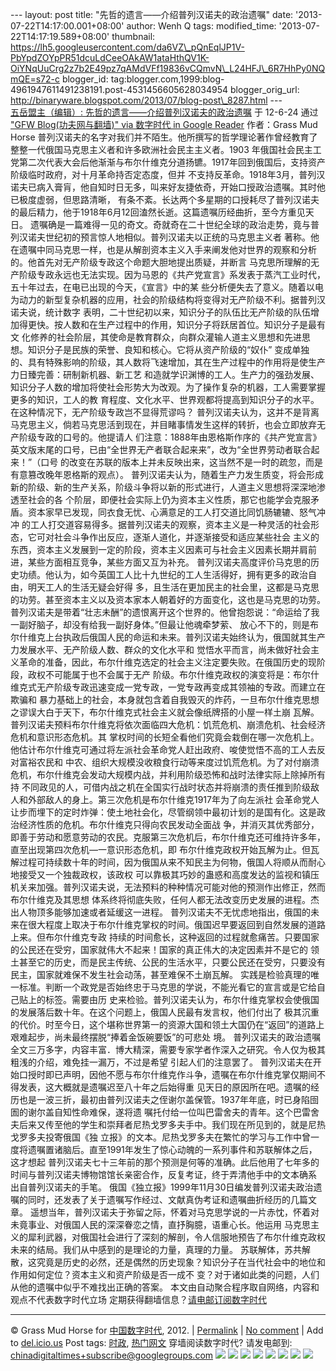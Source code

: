 --- layout: post title: "先哲的遗言――介绍普列汉诺夫的政治遗嘱" date:
'2013-07-22T14:17:00.001+08:00' author: Wenh Q tags: modified\_time:
'2013-07-22T14:17:19.589+08:00' thumbnail:
https://lh5.googleusercontent.com/da6VZ\_pQnEqlJP1V-PbYpdZOYpPR51dcuLdCeeOAkAW1ataHthQV1K-OiYNqUuCrg2z7b2E49pz7qAMdVFf19836vCQmvN\_L24HFJ\_6R7HhPy0NQmQE=s72-c
blogger\_id:
tag:blogger.com,1999:blog-4961947611491238191.post-4531456605628034954
blogger\_orig\_url:
http://binaryware.blogspot.com/2013/07/blog-post\_8287.html ---
[\
五岳盟主（编辑）:
先哲的遗言——介绍普列汉诺夫的政治遗嘱](http://feedproxy.google.com/~r/chinagfwblog/~3/rQAyVYgWy-E/)
于 12-6-24 通过 ["GFW Blog(功夫网与翻墙)" via 数字时代 in Google
Reader](http://feeds2.feedburner.com/chinagfwblog) 作者：Grass Mud Horse
普列汉诺夫的名字对我们并不陌生。他所撰写的哲学理论著作曾经教育了整整一代俄国马克思主义者和许多欧洲社会民主主义者。1903
年俄国社会民主工党第二次代表大会后他渐渐与布尔什维克分道扬镳。1917年回到俄国后，支持资产阶级临时政府，对十月革命持否定态度，但并
不支持反革命。1918年3月，普列汉诺夫已病入膏肓，他自知时日无多，叫来好友捷依奇，开始口授政治遗嘱。其时他已极度虚弱，但思路清晰，
有条不紊。长达两个多星期的口授耗尽了普列汉诺夫的最后精力，他于1918年6月12回溘然长逝。这篇遗嘱历经曲折，至今方重见天日。
遗嘱确是一篇难得一见的奇文。奇就奇在二十世纪全球的政治走势，竟与普列汉诺夫世纪初的预言惊人地相似。普列汉诺夫以正统的马克思主义者
著称。他在遗嘱中同马克思一样，也是从解剖资本主义入手来阐发他对世界的观察和分析的。他首先对无产阶级专政这个命题大胆地提出质疑，并断言
马克思所理解的无产阶级专政永远也无法实现。因为马恩的《共产党宣言》系发表于蒸汽工业时代，五十年过去，在电已出现的今天，《宣言》中的某
些分析便失去了意义。随着以电为动力的新型复杂机器的应用，社会的阶级结构将变得对无产阶级不利。据普列汉诺夫说，统计数字
表明，二十世纪初以来，知识分子的队伍比无产阶级的队伍增加得更快。按人数和在生产过程中的作用，知识分子将跃居首位。知识分子是最有文
化修养的社会阶层，其使命是教育群众，向群众灌输人道主义思想和先进思想。知识分子是民族的荣誉、良知和核心。它将从资产阶级的“奴仆”
变成单独的、具有特殊影响的阶级，其人数将飞速增加，其在生产过程中的作用将是使生产力日臻完善：研制新机器、新工艺
和造就学识渊博的工人。生产力的强劲发展、知识分子人数的增加将使社会形势大为改观。为了操作复杂的机器，工人需要掌握更多的知识，工人的教
育程度、文化水平、世界观都将提高到知识分子的水平。在这种情况下，无产阶级专政岂不显得荒谬吗？
普列汉诺夫认为，这并不是背离马克思主义，倘若马克思活到现在，并目睹事情发生这样的转折，也会立即放弃无产阶级专政的口号的。他提请人
们注意：1888年由恩格斯作序的《共产党宣言》英文版末尾的口号，已由“全世界无产者联合起来来”，改为“全世界劳动者联合起来！”（口号
的改变在苏联的版本上并未反映出来，这当然不是一时的疏忽，而是有意篡改晚年恩格斯的观点）。
普列汉诺夫认为，随着生产力发生质变，将会形成新的阶级、新的生产关系，阶级斗争将以新的形式进行，人道主义思想将深深地渗透至社会的各
个阶层，即便社会实际上仍为资本主义性质，那它也能学会克服矛盾。资本家早已发现，同衣食无忧、心满意足的工人打交道比同饥肠辘辘、怒气冲冲
的工人打交道容易得多。据普列汉诺夫的观察，资本主义是一种灵活的社会形态，它可对社会斗争作出反应，逐渐人道化，并逐渐接受和适应某些社会
主义的东西，资本主义发展到一定的阶段，资本主义因素可与社会主义因素长期并肩前进，某些方面相互竞争，某些方面又互为补充。
普列汉诺夫高度评价马克思的历史功绩。他认为，如今英国工人比十九世纪的工人生活得好，拥有更多的政治自由，明天工人的生活无疑会好得
多，且生活在更加民主的社会里，这都是马克思的功劳。甚至资本主义以及资本家本人朝着好的方面变化，这也是马克思的功劳。
普列汉诺夫是带着“壮志未酬”的遗恨离开这个世界的。他曾抱怨说：“命运给了我一副好脑子，却没有给我一副好身体。”但最让他魂牵梦萦、
放心不下的，则是布尔什维克上台执政后俄国人民的命运和未来。普列汉诺夫始终认为，俄国就其生产力发展水平、无产阶级人数、群众的文化水平和
觉悟水平而言，尚未做好社会主义革命的准备，因此，布尔什维克选定的社会主义注定要失败。在俄国历史的现阶段，政权不可能属于也不会属于无产
阶级。布尔什维克政权的演变将是：布尔什维克式无产阶级专政迅速变成一党专政，一党专政再变成其领袖的专政。而建立在欺骗和
暴力基础上的社会，本身就包含着自我毁灭的炸药，一旦布尔什维克思想之谬误大白于天下，布尔什维克式社会主义就会像纸牌搭的小屋一样土崩
瓦解。
普列汉诺夫预料布尔什维克将依次面临四大危机：饥荒危机、崩溃危机、社会经济危机和意识形态危机。其
掌权时间的长短全看他们究竟会栽倒在哪一次危机上。他估计布尔什维克可通过将左派社会革命党人赶出政府、唆使觉悟不高的工人去反对富裕农民和
中农、组织大规模没收粮食行动等来度过饥荒危机。为了对付崩溃危机，布尔什维克会发动大规模内战，并利用阶级恐怖和战时法律实际上除掉所有持
不同政见的人，可借内战之机在全国实行战时状态并将崩溃的责任推到阶级敌人和外部敌人的身上。第三次危机是布尔什维克1917年为了向左派社
会革命党人让步而埋下的定时炸弹：使土地社会化，尽管纲领中最初计划的是国有化。这是政治经济性质的危机。布尔什维克只得向农民发动全面战
争，并消灭其优秀部分，即善于劳动和愿意劳动的农民。克服第三次危机后，布尔什维克还可维持许多年，直至出现第四次危机—一意识形态危机，即
布尔什维克政权开始瓦解为止。但瓦解过程可持续数十年的时间，因为俄国从来不知民主为何物，俄国人将顺从而耐心地接受又一个独裁政权，该政权
可以靠极其巧妙的蛊惑和高度发达的监视和镇压机关来加强。普列汉诺夫说，无法预料的种种情况可能对他的预测作出修正，然而布尔什维克及其思想
体系终将彻底失败，任何人都无法改变历史发展的进程。杰出人物顶多能够加速或者延缓这一进程。
普列汉诺夫不无忧虑地指出，俄国的未来在很大程度上取决于布尔什维克掌权的时间。俄国迟早要返回到自然发展的道路上来。但布尔什维克专政
持续的时间愈长，这种返回的过程就愈痛苦。只要国家的公民还在受穷，国家就伟大不起来！国家的真正伟大的决定因素并不是它的
领土甚至它的历史，而是民主传统、公民的生活水平，只要公民还在受穷，只要没有民主，国家就难保不发生社会动荡，甚至难保不土崩瓦解。
实践是检验真理的唯一标准。判断一个政党是否始终忠于马克思的学说，不能光看它的宣言或是它给自己贴上的标签。需要由历
史来检验。普列汉诺夫认为，布尔什维克掌权会使俄国的发展落后数十年。在这个问题上，俄国人民最有发言权，他们付出了
极其沉重的代价。时至今日，这个堪称世界第一的资源大国和领土大国仍在“返回”的道路上艰难起步，尚未最终摆脱“捧着金饭碗要饭”的可悲处
境。
普列汉诺夫的政治遗嘱全文三万多字，内容丰富．博大精深，需要专家学者作深入之研究。令人仅为极其粗浅的介绍，难免挂一漏万，不过是希望
引起人们的注意罢了。
普列汉诺夫在开始口授时即已声明，因他不愿与布尔什维克作斗争，遗嘱在布尔什维克掌仅期间不得发表，这大概就是遗嘱迟至八十年之后始得重
见天日的原因所在吧。遗嘱的经历也是一波三折，最初由普列汉诺夫之侄谢尔盖保管。1937年年底，时已身陷囹圄的谢尔盖自知性命难保，遂将遗
嘱托付给一位叫巴雷舍夫的青年。这个巴雷舍夫后来又传至他的学生和崇拜者尼热戈罗多夫手中。我们现在所见到的，就是尼热戈罗多夫投寄俄国《独
立报》的文本。尼热戈罗多夫在繁忙的学习与工作中曾一度将遗嘱置诸脑后。直至1991年发生了惊心动魄的一系列事件和苏联解体之后，这才想起
普列汉诺夫七十三年前的那个预测是何等的准确。此后他用了七年多的时间与普列汉诺夫博物馆馆长亲密合作，反复考证，终于弄清他手中的文本确系
出自普列汉诺夫的手笔。
俄国《独立报》1999年11月30日编发普列汉诺夫政治遗嘱的同时，还发表了关于遗嘱写作经过、文献真伪考证和遗嘱曲折经历的几篇文
章。
遥想当年，普列汉诺夫于弥留之际，怀着对马克思学说的一片赤忱，怀着对未竟事业、对俄国人民的深深眷恋之情，直抒胸臆，语重心长。他运用
马克思主义的犀利武器，对俄国社会进行了深刻的解剖，令人信服地预告了布尔什维克政权未来的结局。我们从中感到的是理论的力量，真理的力量。
苏联解体，苏共解散，这究竟是历史的必然，还是偶然的历史现象？知识分子在当代社会中的地位和作用如何定位？资本主义和资产阶级是否一成不
变？对于诸如此类的问题，人们从他的遗嘱中似乎不难找出正确的答案。
本文由自动聚合程序取自网络，内容和观点不代表数字时代立场
定期获得翻墙信息？[请电邮订阅数字时代](http://eepurl.com/mstlf)
[](http://eepurl.com/mstlf)
[](http://eepurl.com/mstlf)
[](http://eepurl.com/mstlf)

* * * * *

© Grass Mud Horse for [中国数字时代](https://caonima.info/chinese),
2012. |
[Permalink](https://caonima.info/chinese/2012/06/%e4%ba%94%e5%b2%b3%e7%9b%9f%e4%b8%bb%ef%bc%88%e7%bc%96%e8%be%91%ef%bc%89-%e5%85%88%e5%93%b2%e7%9a%84%e9%81%97%e8%a8%80-%e4%bb%8b%e7%bb%8d%e6%99%ae%e5%88%97%e6%b1%89%e8%af%ba/) |
[No
comment](https://caonima.info/chinese/2012/06/%e4%ba%94%e5%b2%b3%e7%9b%9f%e4%b8%bb%ef%bc%88%e7%bc%96%e8%be%91%ef%bc%89-%e5%85%88%e5%93%b2%e7%9a%84%e9%81%97%e8%a8%80-%e4%bb%8b%e7%bb%8d%e6%99%ae%e5%88%97%e6%b1%89%e8%af%ba/#comments) |
Add to
[del.icio.us](http://del.icio.us/post?url=https://caonima.info/chinese/2012/06/%E4%BA%94%E5%B2%B3%E7%9B%9F%E4%B8%BB%EF%BC%88%E7%BC%96%E8%BE%91%EF%BC%89-%E5%85%88%E5%93%B2%E7%9A%84%E9%81%97%E8%A8%80-%E4%BB%8B%E7%BB%8D%E6%99%AE%E5%88%97%E6%B1%89%E8%AF%BA/&title=%E4%BA%94%E5%B2%B3%E7%9B%9F%E4%B8%BB%EF%BC%88%E7%BC%96%E8%BE%91%EF%BC%89:++%E5%85%88%E5%93%B2%E7%9A%84%E9%81%97%E8%A8%80%E2%80%94%E2%80%94%E4%BB%8B%E7%BB%8D%E6%99%AE%E5%88%97%E6%B1%89%E8%AF%BA%E5%A4%AB%E7%9A%84%E6%94%BF%E6%B2%BB%E9%81%97%E5%98%B1)
Post tags:
[时政](https://caonima.info/chinese/tag/%e6%97%b6%e6%94%bf/?category=10466),
[热门网文](https://caonima.info/chinese/tag/%e7%83%ad%e9%97%a8%e7%bd%91%e6%96%87/?category=10466)
穿墙阅读数字时代? 请发电邮到:
[chinadigitaltimes+subscribe@googlegroups.com](mailto:chinadigitaltimes%2Bsubscribe@googlegroups.com)
![](https://lh5.googleusercontent.com/da6VZ_pQnEqlJP1V-PbYpdZOYpPR51dcuLdCeeOAkAW1ataHthQV1K-OiYNqUuCrg2z7b2E49pz7qAMdVFf19836vCQmvN_L24HFJ_6R7HhPy0NQmQE) ![](https://lh3.googleusercontent.com/Z5EhigeamR4pcSWudOAkMIcwSY9N_8_d6IcSeB-8K4_RBt8U99zA4T45SsuMYqBhRUReBOGl7X1Aj_UJ5lgko76gzzG6mrimjU68zjaVTnlQhNcuw7k) ![](https://lh5.googleusercontent.com/APrHNwjyEmiA4bj1vy1DYQS83XTaJBgk36HECFFRsbJci6IfVnTJBZV0wwFWVczDKyUN5nZ4OVqvBaKc6tCfldFj83uDgisdcUr8xw0uhs67FP26x7c) ![](https://lh4.googleusercontent.com/t5LCI2yosWV1db1_8Sxl08Hvav419eiUy0xF63feeHyn95LkFEOY6yhjMzrS-RYiDMe_G6ztM5iBdYQIr1hPNuPCtqc7td4mBAGJvG_nONjcvXQjMLI) ![](https://lh4.googleusercontent.com/LIeZ1aDp7MKztvFOWpBSeQRziGw2oHHZhlLpQVGPuTwROWKS-sdDD9566T11GzxjLLt8wWi2jvdSKmi6r-R4tRS0WPCcdhEUJZmQtHQV1PUmKFM3Xrs) ![](https://lh6.googleusercontent.com/ZLth-ssNu4I0bz5rygqgohv9YhWIPZsAZQcBhkhOpxiHBIQmvkKEg1ylEQVggZgeMVFZSvHVClEbSEkxpzXBqvLI5cE7jOJEMzoQE02efTq6ja7gCPU) ![](https://lh5.googleusercontent.com/Ecu9k65cs39t0YbLPyaKeALDWDX1sTXeHbApZIEfzAduIY_NE-8nISh2krC_w50iZiVncpr3xg-D4CKVJi-5s8lLxrlbZJQouSI-TdIzu0aQJE7r108) ![](https://lh6.googleusercontent.com/N8fSnfYje1E5Ypon9e-_HI43CVy81UM0HEUnyPEDbubg2rxmOD00YRRagmUkOA00JhsUXYXdieR0cA-YMiI4mqRkzliyIXcOLDpOHEei5Y2UqNh-5Y4)
